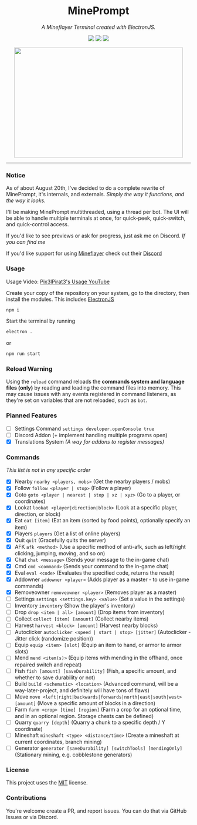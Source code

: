 <h1 align="center">MinePrompt</h1>
<p align="center"><i>A Mineflayer Terminal created with ElectronJS.</i></p>

<p align="center">
  <img src="https://img.shields.io/github/repo-size/Pix3lPirat3/mineprompt" />
  <img src="https://img.shields.io/github/contributors/Pix3lPirat3/mineprompt" />
  <img src="https://img.shields.io/github/license/Pix3lPirat3/mineprompt" />
</p>

<p align="center">
  <img width="460" height="300" src="https://i.imgur.com/Jar4wMi.png">
</p>

---

### Notice
As of about August 20th, I've decided to do a complete rewrite of MinePrompt, it's internals, and externals.
*Simply the way it functions, and the way it looks.*

I'll be making MinePrompt multithreaded, using a thread per bot. The UI will be able to handle multiple terminals at once, for quick-peek, quick-switch, and quick-control access.

If you'd like to see previews or ask for progress, just ask me on Discord. *If you can find me*

If you'd like support for using [Mineflayer](https://github.com/PrismarineJS/mineflayer/) check out their [Discord](https://discord.gg/sMvsKNvPc5)

### Usage

Usage Video: [Pix3lPirat3's Usage YouTube](https://www.youtube.com/watch?v=CK3QPQXZloQ&ab_channel=Pix3lPirat3)

Create your copy of the repository on your system, go to the directory, then install the modules. This includes [ElectronJS](https://www.npmjs.com/package/electron)
```bash
npm i
```

Start the terminal by running
```bash
electron .
```
or
```bash
npm run start
```

### Reload Warning

Using the `reload` command reloads the **commands system and language files (only)** by reading and loading the command files into memory. This may cause issues with any events registered in command listeners, as they're set on variables that are not reloaded, such as `bot`.

### Planned Features

- [ ] Settings Command `settings developer.openConsole true`
- [ ] Discord Addon (+ implement handling multiple programs open)
- [x] Translations System *(A way for addons to register messages)*

### Commands
*This list is not in any specific order*

- [x] Nearby `nearby <players, mobs>`  (Get the nearby players / mobs)
- [x] Follow `follow <player | stop>`  (Follow a player)
- [x] Goto `goto <player | nearest | stop | xz | xyz>`  (Go to a player, or coordinates)
- [x] Lookat `lookat <player|direction|block>` (Look at a specific player, direction, or block)
- [x] Eat `eat [item]` (Eat an item (sorted by food points), optionally specify an item)
- [x] Players `players` (Get a list of online players)
- [x] Quit `quit` (Gracefully quits the server)
- [x] AFK `afk <method>` (Use a specific method of anti-afk, such as left/right clicking, jumping, moving, and so on)
- [x] Chat `chat <message>` (Sends your message to the in-game chat)
- [x] Cmd `cmd <command>` (Sends your command to the in-game chat)
- [x] Eval `eval <code>` (Evaluates the specified code, returns the result)
- [x] Addowner `addowner <player>` (Adds player as a master - to use in-game commands)
- [x] Removeowner `removeowner <player>` (Removes player as a master)
- [ ] Settings `settings <settings.key> <value>`  (Set a value in the settings)
- [ ] Inventory `inventory` (Show the player's inventory) 
- [ ] Drop `drop <item | all> [amount]` (Drop items from inventory)
- [ ] Collect `collect [item] [amount]` (Collect nearby items)
- [ ] Harvest `harvest <block> [amount]` (Harvest nearby blocks)
- [ ] Autoclicker `autoclicker <speed | start | stop> [jitter]` (Autoclicker - Jitter click (randomize position))
- [ ] Equip `equip <item> [slot]` (Equip an item to hand, or armor to armor slots)
- [ ] Mend `mend <item(s)>` (Equip items with mending in the offhand, once repaired switch and repeat)
- [ ] Fish `fish [amount] [saveDurability]` (Fish, a specific amount, and whether to save durability or not)
- [ ] Build `build <schematic> <location>` (Advanced command, will be a way-later-project, and definitely will have tons of flaws)
- [ ] Move `move <left|right|backwards|forwards|north|east|south|west> [amount]` (Move a specific amount of blocks in a direction)
- [ ] Farm `farm <crop> [time] [region]` (Farm a crop for an optional time, and in an optional region. Storage chests can be defined)
- [ ] Quarry `quarry [depth]` (Quarry a chunk to a specific depth / Y coordinate)
- [ ] Mineshaft `mineshaft <type> <distance/time>` (Create a mineshaft at current coordinates, branch mining)
- [ ] Generator `generator [saveDurability] [switchTools] [mendingOnly]` (Stationary mining, e.g. cobblestone generators)

### License

This project uses the [MIT](https://github.com/Pix3lPirat3/mineprompt/blob/main/LICENSE) license.

### Contributions

You're welcome create a PR, and report issues. You can do that via GitHub Issues or via Discord.
